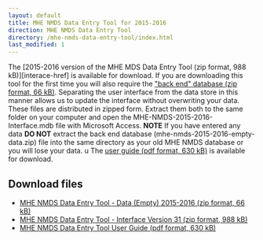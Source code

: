 ```yaml
---
layout: default
title: MHE NMDS Data Entry Tool for 2015-2016
direction: MHE NMDS Data Entry Tool
directory: /mhe-nmds-data-entry-tool/index.html
last_modified: 1
---
```


The [2015-2016 version of the MHE MDS Data Entry Tool (zip format, 988 kB)][interace-href] is available for download.
If you are downloading this tool for the first time you will also require the ["back end" database (zip format, 66 kB)][emptydata-href]. Separating the user interface from the data store in this manner allows us to update the interface without overwriting your data.
These files are distributed in zipped form. Extract them both to the same folder on your computer and open the MHE-NMDS-2015-2016-Interface.mdb file with Microsoft Access.
**NOTE** If you have entered any data **DO NOT** extract the back end database (mhe-nmds-2015-2016-empty-data.zip) file into the same directory as your old MHE NMDS database or you will lose your data.
u
The [user guide (pdf format, 630 kB)][userguide-href] is available for download.
## Download files
* [MHE NMDS Data Entry Tool - Data (Empty) 2015-2016 (zip format, 66 kB)][emptydata-href]
* [MHE NMDS Data Entry Tool - Interface Version 31 (zip format, 988 kB)][interface-href]
* [MHE NMDS Data Entry Tool User Guide (pdf format, 630 kB)][userguide-href]

[interface-href]: /site/assets/files/1033/mhe-nmds-2015-2016-interface.zip
[emptydata-href]: /site/assets/files/1033/mhe-nmds-2015-2016-empty-data.zip
[userguide-href]: /site/assets/files/1033/mhe-nmds-2015-2016-de-tool-user-guide.pdf

